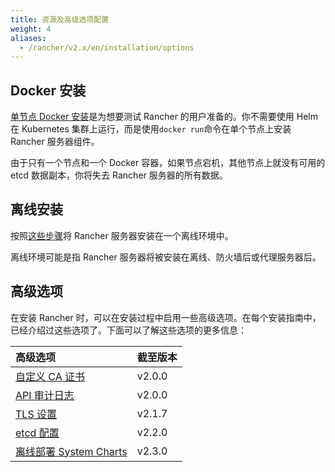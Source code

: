 ```yaml
---
title: 资源及高级选项配置
weight: 4
aliases:
  - /rancher/v2.x/en/installation/options
---
```


## Docker 安装

[单节点 Docker 安装](/docs/rancher2/installation_new/other-installation-methods/single-node-docker/_index)是为想要测试 Rancher 的用户准备的。你不需要使用 Helm 在 Kubernetes 集群上运行，而是使用`docker run`命令在单个节点上安装 Rancher 服务器组件。

由于只有一个节点和一个 Docker 容器，如果节点宕机，其他节点上就没有可用的 etcd 数据副本，你将失去 Rancher 服务器的所有数据。

## 离线安装

按照[这些步骤](/docs/rancher2/installation_new/other-installation-methods/air-gap/_index)将 Rancher 服务器安装在一个离线环境中。

离线环境可能是指 Rancher 服务器将被安装在离线、防火墙后或代理服务器后。

## 高级选项

在安装 Rancher 时，可以在安装过程中启用一些高级选项。在每个安装指南中，已经介绍过这些选项了。下面可以了解这些选项的更多信息：

| 高级选项                                                                                     | 截至版本 |
| :------------------------------------------------------------------------------------------- | :------- |
| [自定义 CA 证书](/docs/rancher2/installation_new/options/custom-ca-root-certificate/_index)  | v2.0.0   |
| [API 审计日志](/docs/rancher2/installation_new/options/api-audit-log/_index)                 | v2.0.0   |
| [TLS 设置](/docs/rancher2/installation_new/options/tls-settings/_index)                      | v2.1.7   |
| [etcd 配置](/docs/rancher2/installation_new/options/etcd/_index)                             | v2.2.0   |
| [离线部署 System Charts](/docs/rancher2/installation_new/options/local-system-charts/_index) | v2.3.0   |
